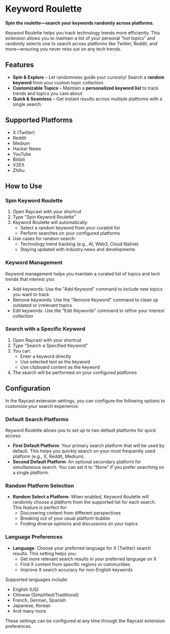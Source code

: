 # Keyword Roulette

**Spin the roulette—search your keywords randomly across platforms.**  


Keyword Roulette helps you track technology trends more efficiently. This extension allows you to maintain a list of your personal "hot topics" and randomly selects one to search across platforms like Twitter, Reddit, and more—ensuring you never miss out on any tech trends.


## Features

- **Spin & Explore** – Let randomness guide your curiosity! Search a **random keyword** from your custom topic collection.  
- **Customizable Topics** – Maintain a **personalized keyword list** to track trends and topics you care about.  
- **Quick & Seamless** – Get instant results across multiple platforms with a single search.  


## Supported Platforms

- X (Twitter)
- Reddit
- Medium
- Hacker News
- YouTube
- Bilibili
- V2EX
- Zhihu


## How to Use

### Spin Keyword Roulette

1. Open Raycast with your shortcut
2. Type "Spin Keyword Roulette"
3. Keyword Roulette will automatically:
   - Select a random keyword from your curated list
   - Perform searches on your configured platforms
4. Use cases for random search:
   - Technology trend tracking (e.g., AI, Web3, Cloud Native)
   - Staying updated with industry news and developments


### Keyword Management

Keyword management helps you maintain a curated list of topics and tech trends that interest you:

- Add keywords: Use the "Add Keyword" command to include new topics you want to track
- Remove keywords: Use the "Remove Keyword" command to clean up outdated or irrelevant topics
- Edit keywords: Use the "Edit Keywords" command to refine your interest collection

### Search with a Specific Keyword

1. Open Raycast with your shortcut
2. Type "Search a Specified Keyword"
3. You can:
   - Enter a keyword directly
   - Use selected text as the keyword
   - Use clipboard content as the keyword
4. The search will be performed on your configured platforms


## Configuration

In the Raycast extension settings, you can configure the following options to customize your search experience:

### Default Search Platforms

Keyword Roulette allows you to set up to two default platforms for quick access:

- **First Default Platform**: Your primary search platform that will be used by default. This helps you quickly search on your most frequently used platform (e.g., X, Reddit, Medium).
- **Second Default Platform**: An optional secondary platform for simultaneous search. You can set it to "None" if you prefer searching on a single platform.


### Random Platform Selection

- **Random Select a Platform**: When enabled, Keyword Roulette will randomly choose a platform from the supported list for each search. This feature is perfect for:
  - Discovering content from different perspectives
  - Breaking out of your usual platform bubble
  - Finding diverse opinions and discussions on your topics

### Language Preferences

- **Language**: Choose your preferred language for X (Twitter) search results. This setting helps you:
  - Get more relevant search results in your preferred language on X
  - Find X content from specific regions or communities
  - Improve X search accuracy for non-English keywords

Supported languages include:
- English (US)
- Chinese (Simplified/Traditional)
- French, German, Spanish
- Japanese, Korean
- And many more

These settings can be configured at any time through the Raycast extension preferences.
